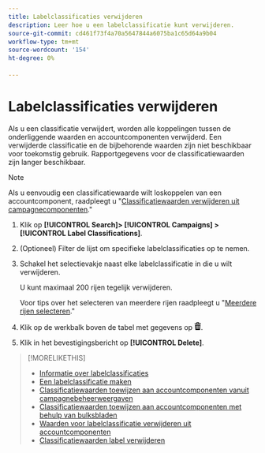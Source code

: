 ```yaml
---
title: Labelclassificaties verwijderen
description: Leer hoe u een labelclassificatie kunt verwijderen.
source-git-commit: cd461f73f4a70a5647844a6075ba1c65d64a9b04
workflow-type: tm+mt
source-wordcount: '154'
ht-degree: 0%

---
```


# Labelclassificaties verwijderen

Als u een classificatie verwijdert, worden alle koppelingen tussen de onderliggende waarden en accountcomponenten verwijderd. Een verwijderde classificatie en de bijbehorende waarden zijn niet beschikbaar voor toekomstig gebruik. Rapportgegevens voor de classificatiewaarden zijn langer beschikbaar.

>[!NOTE]
>
>Als u eenvoudig een classificatiewaarde wilt loskoppelen van een accountcomponent, raadpleegt u &quot;[Classificatiewaarden verwijderen uit campagnecomponenten](classification-values-remove.md).&quot;

1. Klik op **[!UICONTROL Search]> [!UICONTROL Campaigns] >[!UICONTROL Label Classifications]**.

1. (Optioneel) Filter de lijst om specifieke labelclassificaties op te nemen.

1. Schakel het selectievakje naast elke labelclassificatie in die u wilt verwijderen.

   U kunt maximaal 200 rijen tegelijk verwijderen.

   Voor tips over het selecteren van meerdere rijen raadpleegt u &quot;[Meerdere rijen selecteren](/help/search-social-commerce/common-tasks/navigation-editing-selection/multiple-rows-select.md).&quot;

1. Klik op de werkbalk boven de tabel met gegevens op ![Verwijderen](/help/search-social-commerce/assets/delete.png "Verwijderen").

1. Klik in het bevestigingsbericht op **[!UICONTROL Delete]**.

>[!MORELIKETHIS]
>
>* [Informatie over labelclassificaties](classification-about.md)
>* [Een labelclassificatie maken](classification-create.md)
>* [Classificatiewaarden toewijzen aan accountcomponenten vanuit campagnebeheerweergaven](classification-values-assign-campaign-management.md)
>* [Classificatiewaarden toewijzen aan accountcomponenten met behulp van bulksbladen](classification-values-assign-bulksheets.md)
>* [Waarden voor labelclassificatie verwijderen uit accountcomponenten](classification-values-remove.md)
>* [Classificatiewaarden label verwijderen](classification-values-delete.md)

